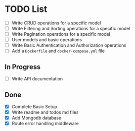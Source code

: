 # TODO List
- [ ] Write CRUD operations for a specific model
- [ ] Write Filtering and Sorting operations for a specific model
- [ ] Write Pagination operations for a specific model
- [ ] User models and basic operations
- [ ] Write Basic Authentication and Authorization operations
- [ ] Add a `Dockerfile` and `docker-compose.yml` file

## In Progress

- [ ] Write API documentation

## Done

- [x] Complete Basic Setup
- [x] Write readme and todos md files
- [x] Add Mongodb database
- [x] Route error handling middleware
